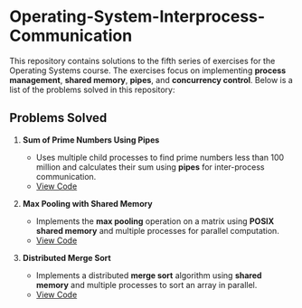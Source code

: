 # Operating-System-Interprocess-Communication

This repository contains solutions to the fifth series of exercises for the Operating Systems course. The exercises focus on implementing **process management**, **shared memory**, **pipes**, and **concurrency control**. Below is a list of the problems solved in this repository:

## Problems Solved

1. **Sum of Prime Numbers Using Pipes**
   - Uses multiple child processes to find prime numbers less than 100 million and calculates their sum using **pipes** for inter-process communication.
   - [View Code](Prime_Sum_Pipes/)

2. **Max Pooling with Shared Memory**
   - Implements the **max pooling** operation on a matrix using **POSIX shared memory** and multiple processes for parallel computation.
   - [View Code](Max_Pooling_Shared_Memory/)

3. **Distributed Merge Sort**
   - Implements a distributed **merge sort** algorithm using **shared memory** and multiple processes to sort an array in parallel.
   - [View Code](Distributed_Merge_Sort/)
